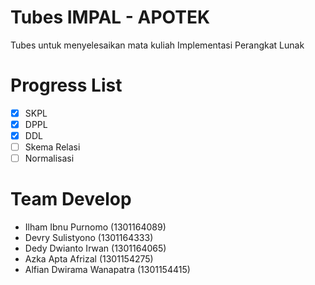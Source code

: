 # Tubes IMPAL - APOTEK
Tubes untuk menyelesaikan mata kuliah Implementasi Perangkat Lunak

# Progress List
- [x] SKPL
- [x] DPPL
- [x] DDL
- [ ] Skema Relasi
- [ ] Normalisasi

# Team Develop
- Ilham Ibnu Purnomo (1301164089)
- Devry Sulistyono (1301164333)
- Dedy Dwianto Irwan (1301164065)
- Azka Apta Afrizal (1301154275)
- Alfian Dwirama Wanapatra (1301154415)
